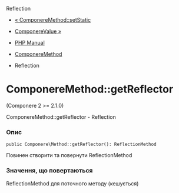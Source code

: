 Reflection

-   [« ComponereMethod::setStatic](componere-method.setstatic.html)
    
-   [ComponereValue »](class.componere-value.html)
    
-   [PHP Manual](index.md)
    
-   [ComponereMethod](class.componere-method.html)
    
-   Reflection
    

# ComponereMethod::getReflector

(Componere 2 >= 2.1.0)

ComponereMethod::getReflector - Reflection

### Опис

```methodsynopsis
public Componere\Method::getReflector(): ReflectionMethod
```

Повинен створити та повернути ReflectionMethod

### Значення, що повертаються

ReflectionMethod для поточного методу (кешується)